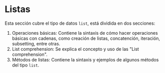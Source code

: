 # Listas

Esta sección cubre el tipo de datos `list`, está dividida en dos secciones:
1. Operaciones básicas: Contiene la sintaxis de cómo hacer operaciones básicas con cadenas, como creación de listas, concatención, iteración, subsetting, entre otras.
2. List comprehension: Se explica el concepto y uso de las "List comprehension".
2. Métodos de listas: Contiene la sintaxis y ejemplos de algunos métodos del tipo `list`.
